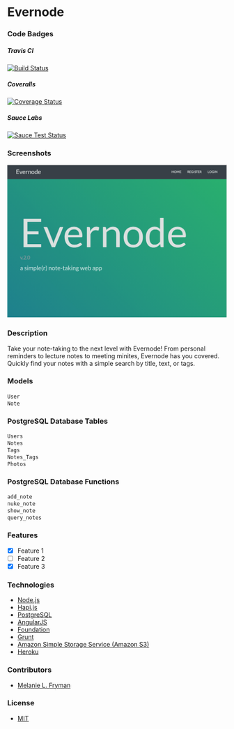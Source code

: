 Evernode
==========

### Code Badges
##### Travis CI
[![Build Status](https://travis-ci.org/mlfryman/evernode.svg?branch=master)](https://travis-ci.org/mlfryman/evernode)

##### Coveralls
[![Coverage Status](https://coveralls.io/repos/mlfryman/evernode/badge.png?branch=master)](https://coveralls.io/r/mlfryman/evernode?branch=master)

##### Sauce Labs
[![Sauce Test Status](https://saucelabs.com/browser-matrix/melanielfryman.svg)](https://saucelabs.com/u/melanielfryman)

### Screenshots
![Image1](https://raw.githubusercontent.com/mlfryman/evernode/master/docs/screenshots/evernode_home.png)

### Description
Take your note-taking to the next level with Evernode! From personal reminders to lecture notes to meeting minites, Evernode has you covered. Quickly find your notes with a simple search by title, text, or tags.

### Models
```
User
Note
```

### PostgreSQL Database Tables
```
Users
Notes
Tags
Notes_Tags
Photos
```
### PostgreSQL Database Functions
```
add_note
nuke_note
show_note
query_notes
```

### Features
- [x] Feature 1
- [ ] Feature 2
- [x] Feature 3

### Technologies
- [Node.js](http://nodejs.org/)
- [Hapi.js](http://hapijs.com/)
- [PostgreSQL](http://www.postgresql.org/)
- [AngularJS](https://angularjs.org/)
- [Foundation](http://foundation.zurb.com/)
- [Grunt](http://gruntjs.com/)
- [Amazon Simple Storage Service (Amazon S3)](http://aws.amazon.com/s3/)
- [Heroku](https://www.heroku.com/)

### Contributors
- [Melanie L. Fryman](https://github.com/mlfryman)

### License
- [MIT](LICENSE)
